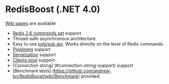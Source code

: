 RedisBoost (.NET 4.0)
==========

[Wiki pages](https://github.com/andrew-bn/RedisBoost/wiki) are available

* [Redis 2.6 commands set](http://redis.io/commands) support
* Thread-safe asynchronous architecture
* Easy to use [pub/sub api](#pubsub-support). Works directly on the level of Redis commands.
* [Pipelining](#pipelining-support) support
* [Serialization](#serialization) support
* [Clients pool](#clients-pool-support) support
* [Connection string] (#connection-string-support) support
* [Benchmark tests] (https://github.com/andrew-bn/RedisBoost/wiki/Benchmark) provided
